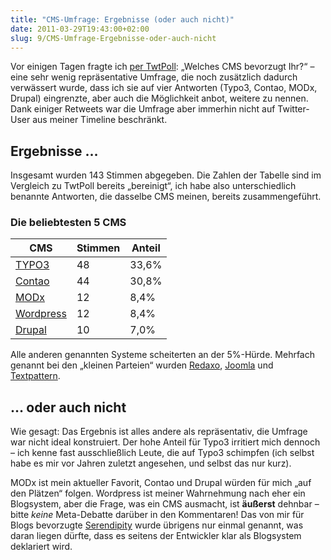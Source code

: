 ```yaml
---
title: "CMS-Umfrage: Ergebnisse (oder auch nicht)"
date: 2011-03-29T19:43:00+02:00
slug: 9/CMS-Umfrage-Ergebnisse-oder-auch-nicht
---
```


Vor einigen Tagen fragte ich [per TwtPoll](http://twtpoll.com/r/cgxw2l): „Welches CMS bevorzugt Ihr?“ – eine sehr wenig repräsentative Umfrage, die noch zusätzlich dadurch verwässert wurde, dass ich sie auf vier Antworten (Typo3, Contao, MODx, Drupal) eingrenzte, aber auch die Möglichkeit anbot, weitere zu nennen. Dank einiger Retweets war die Umfrage aber immerhin nicht auf Twitter-User aus meiner Timeline beschränkt.

## Ergebnisse …

Insgesamt wurden 143 Stimmen abgegeben. Die Zahlen der Tabelle sind im Vergleich zu TwtPoll bereits „bereinigt“, ich habe also unterschiedlich benannte Antworten, die dasselbe CMS meinen, bereits zusammengeführt.

### Die beliebtesten 5 CMS

| CMS                               | Stimmen | Anteil |
| --------------------------------- | ------- | ------ |
| [TYPO3](http://www.typo3.org)     | 48      | 33,6%  |
| [Contao](http://www.contao.org)   | 44      | 30,8%  |
| [MODx](http://modxcms.com)        | 12      | 8,4%   |
| [Wordpress](http://wordpress.org) | 12      | 8,4%   |
| [Drupal](http://drupal.org)       | 10      | 7,0%   |

Alle anderen genannten Systeme scheiterten an der 5%-Hürde. Mehrfach genannt bei den „kleinen Parteien“ wurden [Redaxo](http://redaxo.org), [Joomla](http://joomla.org) und [Textpattern](http://textpattern.com).

## … oder auch nicht

Wie gesagt: Das Ergebnis ist alles andere als repräsentativ, die Umfrage war nicht ideal konstruiert. Der hohe Anteil für Typo3 irritiert mich dennoch – ich kenne fast ausschließlich Leute, die auf Typo3 schimpfen (ich selbst habe es mir vor Jahren zuletzt angesehen, und selbst das nur kurz).

MODx ist mein aktueller Favorit, Contao und Drupal würden für mich „auf den Plätzen“ folgen. Wordpress ist meiner Wahrnehmung nach eher ein Blogsystem, aber die Frage, was ein CMS ausmacht, ist **äußerst** dehnbar – bitte _keine_ Meta-Debatte darüber in den Kommentaren! Das von mir für Blogs bevorzugte [Serendipity](http://s9y.org) wurde übrigens nur einmal genannt, was daran liegen dürfte, dass es seitens der Entwickler klar als Blogsystem deklariert wird.

